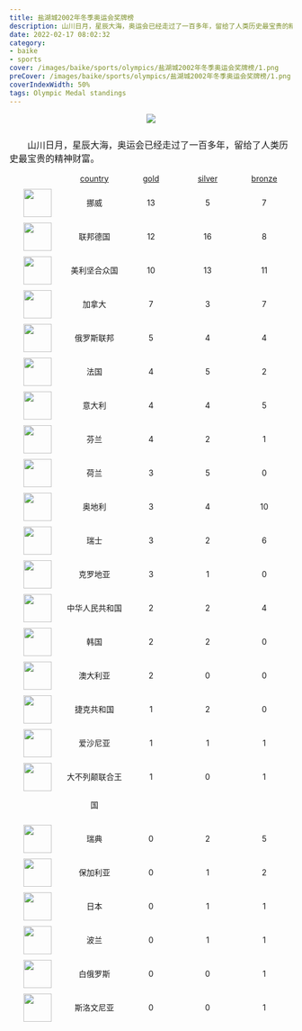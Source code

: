 ```yaml
---
title: 盐湖城2002年冬季奥运会奖牌榜
description: 山川日月，星辰大海，奥运会已经走过了一百多年，留给了人类历史最宝贵的精神财富。
date: 2022-02-17 08:02:32
category:
- baike
- sports
cover: /images/baike/sports/olympics/盐湖城2002年冬季奥运会奖牌榜/1.png
preCover: /images/baike/sports/olympics/盐湖城2002年冬季奥运会奖牌榜/1.png
coverIndexWidth: 50%
tags: Olympic Medal standings
---
```


<div style="text-align: center; " class="mt-20 mb-20">
<img src="/images/baike/sports/olympics/盐湖城2002年冬季奥运会奖牌榜/1.png" style="">
</div>

<p class="paragraph">山川日月，星辰大海，奥运会已经走过了一百多年，留给了人类历史最宝贵的精神财富。</p>

<div class="item-nation-header">
<div style="width: 150px; "></div><span>country</span><span>gold</span><span>silver</span><span>bronze</span>
</div>
    <div class="item-nation">
    <span><img src="/images/flags/1x1/no.svg" style="width: 50px; "></span>
    <span>挪威</span>
    <span>13</span> <span>5</span> <span>7</span>
    </div>
    <div class="item-nation">
    <span><img src="/images/flags/1x1/de.svg" style="width: 50px; "></span>
    <span>联邦德国</span>
    <span>12</span> <span>16</span> <span>8</span>
    </div>
    <div class="item-nation">
    <span><img src="/images/flags/1x1/us.svg" style="width: 50px; "></span>
    <span>美利坚合众国</span>
    <span>10</span> <span>13</span> <span>11</span>
    </div>
    <div class="item-nation">
    <span><img src="/images/flags/1x1/ca.svg" style="width: 50px; "></span>
    <span>加拿大</span>
    <span>7</span> <span>3</span> <span>7</span>
    </div>
    <div class="item-nation">
    <span><img src="/images/flags/1x1/ru.svg" style="width: 50px; "></span>
    <span>俄罗斯联邦</span>
    <span>5</span> <span>4</span> <span>4</span>
    </div>
    <div class="item-nation">
    <span><img src="/images/flags/1x1/fr.svg" style="width: 50px; "></span>
    <span>法国</span>
    <span>4</span> <span>5</span> <span>2</span>
    </div>
    <div class="item-nation">
    <span><img src="/images/flags/1x1/it.svg" style="width: 50px; "></span>
    <span>意大利</span>
    <span>4</span> <span>4</span> <span>5</span>
    </div>
    <div class="item-nation">
    <span><img src="/images/flags/1x1/fi.svg" style="width: 50px; "></span>
    <span>芬兰</span>
    <span>4</span> <span>2</span> <span>1</span>
    </div>
    <div class="item-nation">
    <span><img src="/images/flags/1x1/nl.svg" style="width: 50px; "></span>
    <span>荷兰</span>
    <span>3</span> <span>5</span> <span>0</span>
    </div>
    <div class="item-nation">
    <span><img src="/images/flags/1x1/at.svg" style="width: 50px; "></span>
    <span>奥地利</span>
    <span>3</span> <span>4</span> <span>10</span>
    </div>
    <div class="item-nation">
    <span><img src="/images/flags/1x1/ch.svg" style="width: 50px; "></span>
    <span>瑞士</span>
    <span>3</span> <span>2</span> <span>6</span>
    </div>
    <div class="item-nation">
    <span><img src="/images/flags/1x1/hr.svg" style="width: 50px; "></span>
    <span>克罗地亚</span>
    <span>3</span> <span>1</span> <span>0</span>
    </div>
    <div class="item-nation">
    <span><img src="/images/flags/1x1/cn.svg" style="width: 50px; "></span>
    <span>中华人民共和国</span>
    <span>2</span> <span>2</span> <span>4</span>
    </div>
    <div class="item-nation">
    <span><img src="/images/flags/1x1/kr.svg" style="width: 50px; "></span>
    <span>韩国</span>
    <span>2</span> <span>2</span> <span>0</span>
    </div>
    <div class="item-nation">
    <span><img src="/images/flags/1x1/au.svg" style="width: 50px; "></span>
    <span>澳大利亚</span>
    <span>2</span> <span>0</span> <span>0</span>
    </div>
    <div class="item-nation">
    <span><img src="/images/flags/1x1/cz.svg" style="width: 50px; "></span>
    <span>捷克共和国</span>
    <span>1</span> <span>2</span> <span>0</span>
    </div>
    <div class="item-nation">
    <span><img src="/images/flags/1x1/ee.svg" style="width: 50px; "></span>
    <span>爱沙尼亚</span>
    <span>1</span> <span>1</span> <span>1</span>
    </div>
    <div class="item-nation">
    <span><img src="/images/flags/1x1/gb.svg" style="width: 50px; "></span>
    <span>大不列颠联合王国</span>
    <span>1</span> <span>0</span> <span>1</span>
    </div>
    <div class="item-nation">
    <span><img src="/images/flags/1x1/se.svg" style="width: 50px; "></span>
    <span>瑞典</span>
    <span>0</span> <span>2</span> <span>5</span>
    </div>
    <div class="item-nation">
    <span><img src="/images/flags/1x1/bg.svg" style="width: 50px; "></span>
    <span>保加利亚</span>
    <span>0</span> <span>1</span> <span>2</span>
    </div>
    <div class="item-nation">
    <span><img src="/images/flags/1x1/jp.svg" style="width: 50px; "></span>
    <span>日本</span>
    <span>0</span> <span>1</span> <span>1</span>
    </div>
    <div class="item-nation">
    <span><img src="/images/flags/1x1/pl.svg" style="width: 50px; "></span>
    <span>波兰</span>
    <span>0</span> <span>1</span> <span>1</span>
    </div>
    <div class="item-nation">
    <span><img src="/images/flags/1x1/by.svg" style="width: 50px; "></span>
    <span>白俄罗斯</span>
    <span>0</span> <span>0</span> <span>1</span>
    </div>
    <div class="item-nation">
    <span><img src="/images/flags/1x1/si.svg" style="width: 50px; "></span>
    <span>斯洛文尼亚</span>
    <span>0</span> <span>0</span> <span>1</span>
    </div>


<style type="text/css">
.paragraph {
    font-size: 16px;
    text-indent:2em;
    padding-top: 10px;
}
.item-nation-header {
    display: flex;
}

.item-nation-header span {
    display: block;
    width: 150px;
    text-align: center;
    text-decoration: underline;
}

.item-nation {
    display: flex;
    margin-top: 10px;
    line-height: 50px;
}

.item-nation img {

}

.item-nation span{
    display: block;
    width: 150px;
    text-align: center;
}

.md-inner-title {
    text-align: center;
}
</style>

